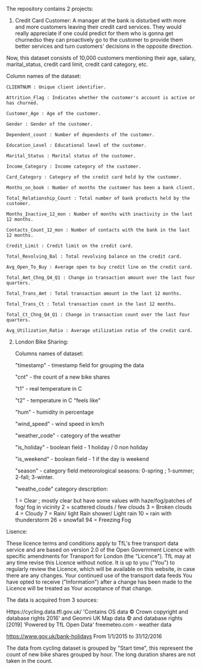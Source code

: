 The repository contains 2 projects: 
1) Credit Card Customer:
  A manager at the bank is disturbed with more and more customers leaving their credit card services. They would really appreciate if one could predict for them who is gonna get churnedso they can proactively go to the customer to provide them better services and turn customers' decisions in the opposite direction.

Now, this dataset consists of 10,000 customers mentioning their age, salary, marital_status, credit card limit, credit card category, etc.
  
  Column names of the dataset: 
    
    CLIENTNUM : Unique client identifier.
    
    Attrition_Flag : Indicates whether the customer's account is active or has churned.
    
    Customer_Age : Age of the customer.
    
    Gender : Gender of the customer.
    
    Dependent_count : Number of dependents of the customer.
    
    Education_Level : Educational level of the customer.
    
    Marital_Status : Marital status of the customer.
    
    Income_Category : Income category of the customer.
    
    Card_Category : Category of the credit card held by the customer.
    
    Months_on_book : Number of months the customer has been a bank client.
    
    Total_Relationship_Count : Total number of bank products held by the customer.
    
    Months_Inactive_12_mon : Number of months with inactivity in the last 12 months.
    
    Contacts_Count_12_mon : Number of contacts with the bank in the last 12 months.
    
    Credit_Limit : Credit limit on the credit card.
    
    Total_Revolving_Bal : Total revolving balance on the credit card.
    
    Avg_Open_To_Buy : Average open to buy credit line on the credit card.
    
    Total_Amt_Chng_Q4_Q1 : Change in transaction amount over the last four quarters.
    
    Total_Trans_Amt : Total transaction amount in the last 12 months.
    
    Total_Trans_Ct : Total transaction count in the last 12 months.
    
    Total_Ct_Chng_Q4_Q1 : Change in transaction count over the last four quarters.
    
    Avg_Utilization_Ratio : Average utilization ratio of the credit card.
    
2) London Bike Sharing:

   Columns names of dataset:

   "timestamp" - timestamp field for grouping the data


    "cnt" - the count of a new bike shares

    "t1" - real temperature in C

    "t2" - temperature in C "feels like"

    "hum" - humidity in percentage

    "wind_speed" - wind speed in km/h

    "weather_code" - category of the weather

    "is_holiday" - boolean field - 1 holiday / 0 non holiday

    "is_weekend" - boolean field - 1 if the day is weekend

    "season" - category field meteorological seasons: 0-spring ; 1-summer; 2-fall; 3-winter.

    "weathe_code" category description:

    1 = Clear ; mostly clear but have some values with haze/fog/patches of fog/ fog in vicinity 2 = scattered clouds / few clouds 3 = Broken clouds 4 = Cloudy 7 = Rain/ light Rain shower/ Light rain 10 = rain with
    thunderstorm 26 = snowfall 94 = Freezing Fog

Lisence:

These licence terms and conditions apply to TfL's free transport data service and are based on version 2.0 of the Open Government Licence with specific amendments for Transport for London (the "Licence").
 TfL may at any time revise this Licence without notice. It is up to you ("You") to regularly review the Licence, which will be available on this website, in case there are any changes. Your continued use of the
 transport data feeds You have opted to receive ("Information") after a change has been made to the Licence will be treated as Your acceptance of that change. 
 
The data is acquired from 3 sources:

  Https://cycling.data.tfl.gov.uk/ 'Contains OS data © Crown copyright and database rights 2016' and Geomni UK Map data © and database rights [2019] 'Powered by TfL Open Data'
  freemeteo.com - weather data
  
  https://www.gov.uk/bank-holidays
  From 1/1/2015 to 31/12/2016
  
  The data from cycling dataset is grouped by "Start time", this represent the count of new bike shares grouped by hour. The long duration shares are not taken in the count.
